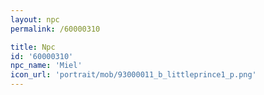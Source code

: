 ```yaml
---
layout: npc
permalink: /60000310

title: Npc
id: '60000310'
npc_name: 'Miel'
icon_url: 'portrait/mob/93000011_b_littleprince1_p.png'
---
```


